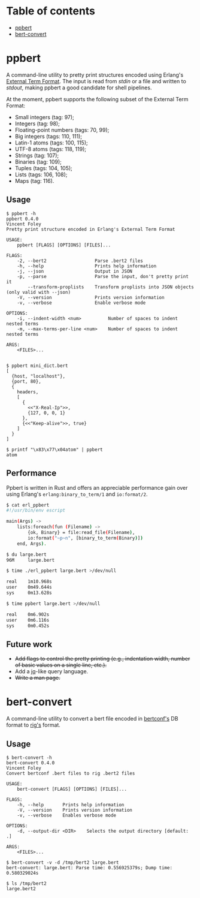 # Table of contents

- [ppbert](#ppbert)
- [bert-convert](#bert-convert)

# ppbert

A command-line utility to pretty print structures encoded using
Erlang's [External Term Format](http://erlang.org/doc/apps/erts/erl_ext_dist.html).
The input is read from *stdin* or a file and written to *stdout*,
making ppbert a good candidate for shell pipelines.

At the moment, ppbert supports the following subset of the External
Term Format:

- Small integers (tag: 97);
- Integers (tag: 98);
- Floating-point numbers (tags: 70, 99);
- Big integers (tags: 110, 111);
- Latin-1 atoms (tags: 100, 115);
- UTF-8 atoms (tags: 118, 119);
- Strings (tag: 107);
- Binaries (tag: 109);
- Tuples (tags: 104, 105);
- Lists (tags: 106, 108);
- Maps (tag: 116).


## Usage

```
$ ppbert -h
ppbert 0.4.0
Vincent Foley
Pretty print structure encoded in Erlang's External Term Format

USAGE:
    ppbert [FLAGS] [OPTIONS] [FILES]...

FLAGS:
    -2, --bert2                  Parse .bert2 files
    -h, --help                   Prints help information
    -j, --json                   Output in JSON
    -p, --parse                  Parse the input, don't pretty print it
        --transform-proplists    Transform proplists into JSON objects (only valid with --json)
    -V, --version                Prints version information
    -v, --verbose                Enable verbose mode

OPTIONS:
    -i, --indent-width <num>          Number of spaces to indent nested terms
    -m, --max-terms-per-line <num>    Number of spaces to indent nested terms

ARGS:
    <FILES>...


$ ppbert mini_dict.bert
[
  {host, "localhost"},
  {port, 80},
  {
    headers,
    [
      {
        <<"X-Real-Ip">>,
        {127, 0, 0, 1}
      },
      {<<"Keep-alive">>, true}
    ]
  }
]

$ printf "\x83\x77\x04atom" | ppbert
atom
```

## Performance

Ppbert is written in Rust and offers an appreciable performance gain
over using Erlang's `erlang:binary_to_term/1` and `io:format/2`.

```sh
$ cat erl_ppbert
#!/usr/bin/env escript

main(Args) ->
    lists:foreach(fun (Filename) ->
        {ok, Binary} = file:read_file(Filename),
        io:format("~p~n", [binary_to_term(Binary)])
    end, Args).

$ du large.bert
96M     large.bert

$ time ./erl_ppbert large.bert >/dev/null

real    1m10.968s
user    0m49.644s
sys     0m13.628s

$ time ppbert large.bert >/dev/null

real    0m6.902s
user    0m6.116s
sys     0m0.452s
```

## Future work

- ~~Add flags to control the pretty printing (e.g., indentation width, number of basic values on a single line, etc.).~~
- Add a [jq](https://stedolan.github.io/jq/)-like query language.
- ~~Write a man page.~~


# bert-convert

A command-line utility to convert a bert file encoded in
[bertconf's](https://github.com/ferd/bertconf) DB format to
[rig's](https://github.com/lpgauth/rig) format.

## Usage

```
$ bert-convert -h
bert-convert 0.4.0
Vincent Foley
Convert bertconf .bert files to rig .bert2 files

USAGE:
    bert-convert [FLAGS] [OPTIONS] [FILES]...

FLAGS:
    -h, --help       Prints help information
    -V, --version    Prints version information
    -v, --verbose    Enables verbose mode

OPTIONS:
    -d, --output-dir <DIR>    Selects the output directory [default: .]

ARGS:
    <FILES>...

$ bert-convert -v -d /tmp/bert2 large.bert
bert-convert: large.bert: Parse time: 0.556925379s; Dump time: 0.580329024s

$ ls /tmp/bert2
large.bert2
```
